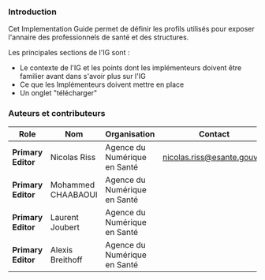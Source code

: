 ### Introduction

Cet Implementation Guide permet de définir les profils utilisés pour exposer l'annaire des professionnels de santé et des structures.


Les principales sections de l'IG  sont :
* Le contexte de l'IG et les points dont les implémenteurs doivent être familier avant dans s'avoir plus sur l'IG
* Ce que les Implémenteurs doivent mettre en place
* Un onglet "télécharger"


### Auteurs et contributeurs

| Role  | Nom | Organisation | Contact |
| --- | --- | --- | --- |
| **Primary Editor** | Nicolas Riss | Agence du Numérique en Santé | nicolas.riss@esante.gouv.fr |
| **Primary Editor** | Mohammed CHAABAOUI | Agence du Numérique en Santé |  |
| **Primary Editor** | Laurent Joubert | Agence du Numérique en Santé |  |
| **Primary Editor** | Alexis Breithoff | Agence du Numérique en Santé |  |